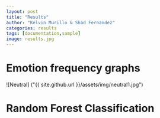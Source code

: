 ```yaml
---
layout: post
title: "Results"
author: "Kelvin Murillo & Shad Fernandez"
categories: results
tags: [documentation,sample]
image: results.jpg
---
```


# Emotion frequency graphs

[comment]: <> (<img src="{{ site.github.url }}/assets/img/neutral1.jpg">)
![Neutral] ("{{ site.github.url }}/assets/img/neutral1.jpg")

# Random Forest Classification